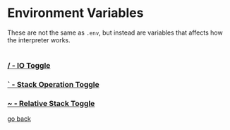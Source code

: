 # Environment Variables

These are not the same as `.env`, but instead are variables that affects how the interpreter works.

#

### [/ - IO Toggle](#Documentation/forward_slash.md)

### [` - Stack Operation Toggle](#Documentation/backtick.md)

### [~ - Relative Stack Toggle](#Documentation/relative_stack.md)

[go back](#Documentation/_README.md)